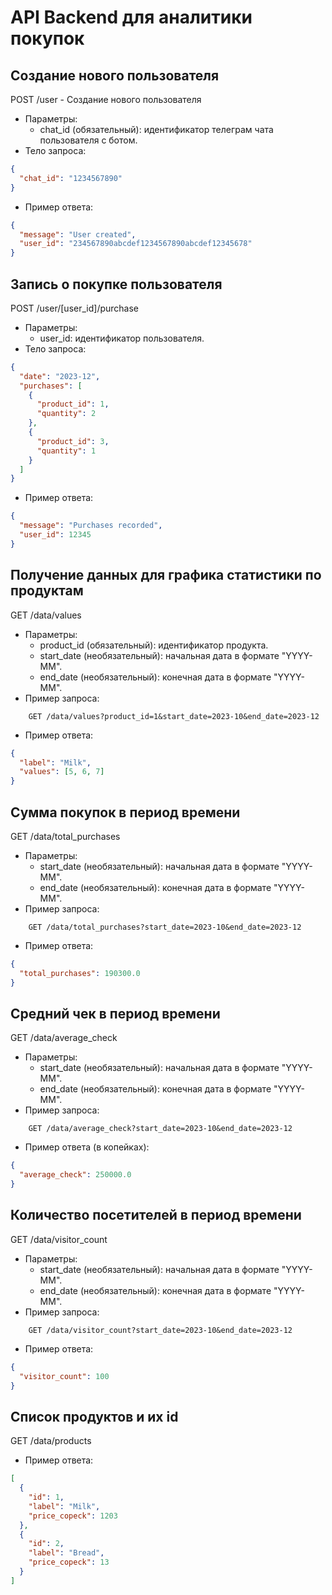 # API Backend для аналитики покупок

## Создание нового пользователя

POST /user - Создание нового пользователя

- Параметры:
  - chat_id (обязательный): идентификатор телеграм чата пользователя с ботом.
- Тело запроса:

```json
{
  "chat_id": "1234567890"
}
```

- Пример ответа:

```json
{
  "message": "User created",
  "user_id": "234567890abcdef1234567890abcdef12345678"
}
```

## Запись о покупке пользователя

POST /user/[user_id]/purchase

- Параметры:
  - user_id: идентификатор пользователя.
- Тело запроса:

```json
{
  "date": "2023-12",
  "purchases": [
    {
      "product_id": 1,
      "quantity": 2
    },
    {
      "product_id": 3,
      "quantity": 1
    }
  ]
}
```

- Пример ответа:

```json
{
  "message": "Purchases recorded",
  "user_id": 12345
}
```

## Получение данных для графика статистики по продуктам

GET /data/values

- Параметры:
  - product_id (обязательный): идентификатор продукта.
  - start_date (необязательный): начальная дата в формате "YYYY-MM".
  - end_date (необязательный): конечная дата в формате "YYYY-MM".
- Пример запроса:

```
    GET /data/values?product_id=1&start_date=2023-10&end_date=2023-12
```

- Пример ответа:

```json
{
  "label": "Milk",
  "values": [5, 6, 7]
}
```

## Сумма покупок в период времени

GET /data/total_purchases

- Параметры:
  - start_date (необязательный): начальная дата в формате "YYYY-MM".
  - end_date (необязательный): конечная дата в формате "YYYY-MM".
- Пример запроса:

```
    GET /data/total_purchases?start_date=2023-10&end_date=2023-12
```

- Пример ответа:

```json
{
  "total_purchases": 190300.0
}
```

## Средний чек в период времени

GET /data/average_check

- Параметры:
  - start_date (необязательный): начальная дата в формате "YYYY-MM".
  - end_date (необязательный): конечная дата в формате "YYYY-MM".
- Пример запроса:

```
    GET /data/average_check?start_date=2023-10&end_date=2023-12
```

- Пример ответа (в копейках):

```json
{
  "average_check": 250000.0
}
```

## Количество посетителей в период времени

GET /data/visitor_count

- Параметры:
  - start_date (необязательный): начальная дата в формате "YYYY-MM".
  - end_date (необязательный): конечная дата в формате "YYYY-MM".
- Пример запроса:

```
    GET /data/visitor_count?start_date=2023-10&end_date=2023-12
```

- Пример ответа:

```json
{
  "visitor_count": 100
}
```

## Список продуктов и их id

GET /data/products

- Пример ответа:

```json
[
  {
    "id": 1,
    "label": "Milk",
    "price_copeck": 1203
  },
  {
    "id": 2,
    "label": "Bread",
    "price_copeck": 13
  }
]
```
